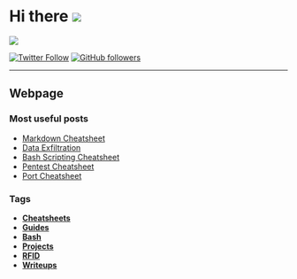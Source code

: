 # Hi there <img src="https://media.tenor.com/images/e18de738e02a96ebacd4127a2f07a1cc/tenor.gif">

<img src="https://media1.tenor.com/images/2c740587fefb6d0f9d686edadf856623/tenor.gif">

[![Twitter Follow](https://img.shields.io/twitter/follow/n0nuser_?style=social)](https://twitter.com/n0nuser_)
[![GitHub followers](https://img.shields.io/github/followers/n0nuser?style=social)](https://github.com/n0nuser)

***

## Webpage

### Most useful posts 

- [Markdown Cheatsheet](https://nonuser.es/posts/markdown/)
- [Data Exfiltration](https://nonuser.es/posts/data_exfiltration/)
- [Bash Scripting Cheatsheet](https://nonuser.es/posts/bash_cheatsheet/)
- [Pentest Cheatsheet](https://nonuser.es/posts/pentest_cheatsheet/)
- [Port Cheatsheet](https://nonuser.es/posts/port_cheatsheet/)

### Tags

- **[Cheatsheets](https://nonuser.es/tags/cheatsheet/)**
- **[Guides](https://nonuser.es/tags/guide/)**
- **[Bash](https://nonuser.es/tags/Bash/)**
- **[Projects](https://nonuser.es/tags/projects/)**
- **[RFID](https://nonuser.es/tags/rfid/)**
- **[Writeups](https://nonuser.es/tags/writeup/)**
